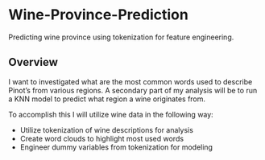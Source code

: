 # Wine-Province-Prediction
Predicting wine province using tokenization for feature engineering.

## Overview

I want to investigated what are the most common words used to describe Pinot’s from various regions. A secondary part of my analysis will be to run a KNN model to predict what region a wine originates from. 

To accomplish this I will utilize wine data in the following way:
* Utilize tokenization of wine descriptions for analysis
* Create word clouds to highlight most used words
* Engineer dummy variables from tokenization for modeling
